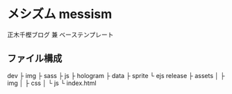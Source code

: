 # メシズム messism
正木千樫ブログ 兼 ベーステンプレート

## ファイル構成
dev
 ├ img
 ├ sass
 ├ js
 ├ hologram
 ├ data
 ├ sprite
 └ ejs
release
 ├ assets
 │ ├ img
 │ ├ css
 │ └ js
 └ index.html

